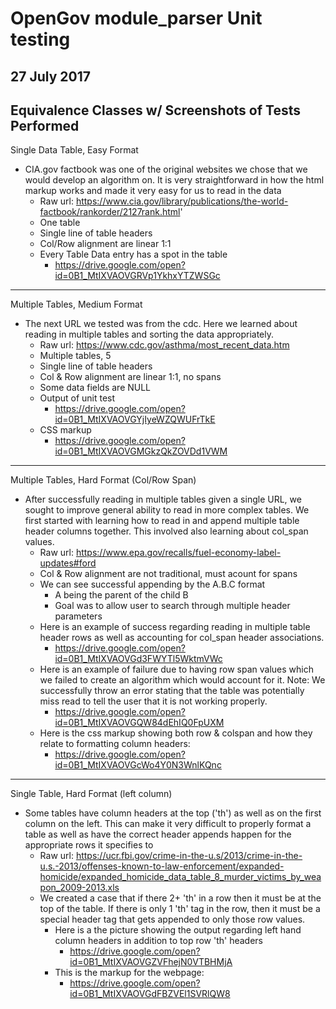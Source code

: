 # OpenGov module_parser Unit testing
## 27 July 2017

## Equivalence Classes w/ Screenshots of Tests Performed

Single Data Table, Easy Format
* CIA.gov factbook was one of the original websites we chose that we would develop an algorithm on. It is very straightforward in how the html markup works and made it very easy for us to read in the data
  * Raw url: https://www.cia.gov/library/publications/the-world-factbook/rankorder/2127rank.html'
  * One table
  * Single line of table headers
  * Col/Row alignment are linear 1:1
  * Every Table Data entry has a spot in the table
    * https://drive.google.com/open?id=0B1_MtIXVAOVGRVp1YkhxYTZWSGc
  
*****
  
Multiple Tables, Medium Format
* The next URL we tested was from the cdc. Here we learned about reading in multiple tables and sorting the data appropriately.
  * Raw url: https://www.cdc.gov/asthma/most_recent_data.htm
  * Multiple tables, 5
  * Single line of table headers
  * Col & Row alignment are linear 1:1, no spans
  * Some data fields are NULL
  * Output of unit test
    * https://drive.google.com/open?id=0B1_MtIXVAOVGYjIyeWZQWUFrTkE
  * CSS markup
    * https://drive.google.com/open?id=0B1_MtIXVAOVGMGkzQkZOVDd1VWM

*****

Multiple Tables, Hard Format (Col/Row Span)
* After successfully reading in multiple tables given a single URL, we sought to improve general ability to read in more complex tables. We first started with learning how to read in and append multiple table header columns together. This involved also learning about col_span values.
  * Raw url: https://www.epa.gov/recalls/fuel-economy-label-updates#ford
  * Col & Row alignment are not traditional, must acount for spans
  * We can see successful appending by the A.B.C format
    * A being the parent of the child B
    * Goal was to allow user to search through multiple header parameters
  * Here is an example of success regarding reading in multiple table header rows as well as accounting for col_span header associations. 
    * https://drive.google.com/open?id=0B1_MtIXVAOVGd3FWYTl5WktmVWc
  * Here is an example of failure due to having row span values which we failed to create an algorithm which would account for it. Note: We successfully throw an error stating that the table was potentially miss read to tell the user that it is not working properly.
    * https://drive.google.com/open?id=0B1_MtIXVAOVGQW84dEhIQ0FpUXM
  * Here is the css markup showing both row & colspan and how they relate to formatting column headers: 
     * https://drive.google.com/open?id=0B1_MtIXVAOVGcWo4Y0N3WnlKQnc

*****

Single Table, Hard Format (left column)
* Some tables have column headers at the top ('th') as well as on the first column on the left. This can make it very difficult to properly format a table as well as have the correct header appends happen for the appropriate rows it specifies to
  * Raw url: https://ucr.fbi.gov/crime-in-the-u.s/2013/crime-in-the-u.s.-2013/offenses-known-to-law-enforcement/expanded-homicide/expanded_homicide_data_table_8_murder_victims_by_weapon_2009-2013.xls 
  * We created a case that if there 2+ 'th' in a row then it must be at the top of the table. If there is only 1 'th' tag in the row, then it must be a special header tag that gets appended to only those row values.
    * Here is a the picture showing the output regarding left hand column headers in addition to top row 'th' headers
      * https://drive.google.com/open?id=0B1_MtIXVAOVGZVFhejN0VTBHMjA
    * This is the markup for the webpage:
      * https://drive.google.com/open?id=0B1_MtIXVAOVGdFBZVEl1SVRlQW8
    
